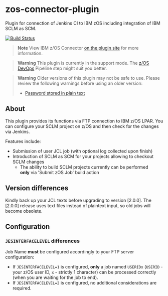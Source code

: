 # zos-connector-plugin
Plugin for connection of Jenkins CI to IBM zOS including integration of IBM SCLM as SCM.

[![Build Status](https://ci.jenkins.io/buildStatus/icon?job=Plugins/zos-connector-plugin/master)](https://ci.jenkins.io/job/Plugins/job/zos-connector-plugin/job/master/)

> **Note**
> View IBM z/OS Connector [on the plugin site](https://plugins.jenkins.io/zos-connector) for more information.

> **Warning**
> This plugin is currently in the support mode.
> The [z/OS DevOps](https://www.jenkins.io/doc/pipeline/steps/zdevops/) Pipeline step might suit you better.

> **Warning**
> Older versions of this plugin may not be safe to use.
> Please review the following warnings before using an older version:
> - [Password stored in plain text](https://jenkins.io/security/advisory/2018-06-25/#SECURITY-950)

## About

This plugin provides its functions via FTP connection to IBM z/OS LPAR.
You can configure your SCLM project on z/OS and then check for the
changes via Jenkins.

Features include:
- Submission of user JCL job (with optional log collected upon finish)
- Introduction of SCLM as SCM for your projects allowing to checkout SCLM changes
  - The ability to build SCLM projects currently can be performed **only** via 'Submit zOS Job' build action

## Version differences
Kindly back up your JCL texts before upgrading to version [2.0.0].
The [2.0.0] release uses text files instead of plaintext input, so old jobs will become obsolete.

## Configuration
### `JESINTERFACELEVEL` differences
Job Name **must** be configured accordingly to your FTP server
configuration:
- If `JESINTERFACELEVEL=1` is configured, **only** a job named `USERIDx`
(`USERID` - your z/OS user ID, `x` - strictly 1 character) can be
processed correctly (when you are waiting for the job to end).
- If `JESINTERFACELEVEL=2` is configured, no additional considerations are required.
